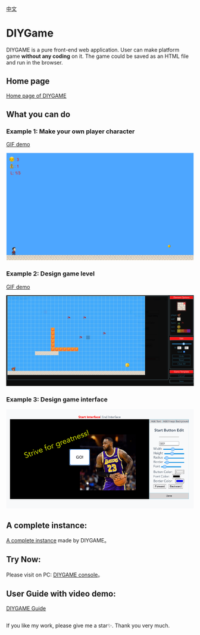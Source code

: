 
[中文](./README_ch.md)


# DIYGame
DIYGAME is a pure front-end web application. User can make platform game **without any coding** on it. The game could be saved as an HTML file and run in the browser.

## Home page

[Home page of DIYGAME](http://diygame.vip/#/)

## What you can do

### Example 1: Make your own player character

[GIF demo](./README/playerFigure.md)

![alt failure load](./README/playerFigureExample.png)


### Example 2: Design game level

[GIF demo](./README/structureDesign.md)

![alt failure load](./README/gamePanelExample_en.png)


### Example 3: Design game interface

![alt failure load](./README/startFace_en.png)


## A complete instance:

[A complete instance](http://diygame.vip/#/previewPage) made by DIYGAME。


## Try Now:

Please visit on PC:
[DIYGAME console](http://diygame.vip/#/entireGame)。


## User Guide with video demo:

[DIYGAME Guide](http://diygame.vip/#/help)

## 

If you like my work, please give me a star✨. Thank you very much.
